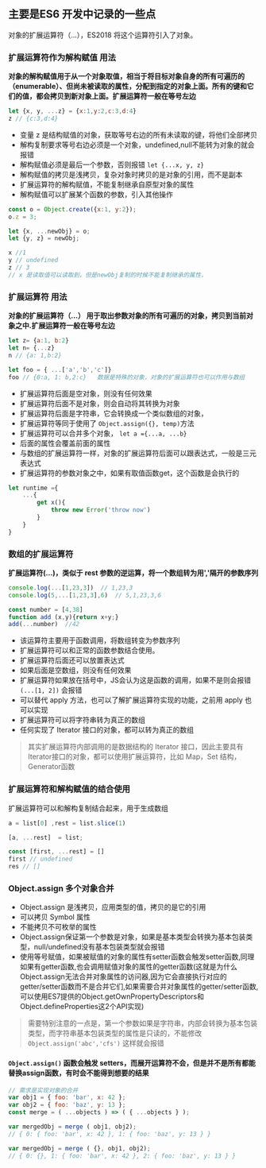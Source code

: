 ## 主要是ES6 开发中记录的一些点
对象的扩展运算符（...），ES2018 将这个运算符引入了对象。

### 扩展运算符作为解构赋值 用法
**对象的解构赋值用于从一个对象取值，相当于将目标对象自身的所有可遍历的（enumerable）、但尚未被读取的属性，分配到指定的对象上面。所有的键和它们的值，都会拷贝到新对象上面。扩展运算符一般在等号左边**
```js
let {x, y, ...z} = {x:1,y:2,c:3,d:4}
z // {c:3,d:4}
```
- 变量 z 是结构赋值的对象，获取等号右边的所有未读取的键，将他们全部拷贝
- 解构复制要求等号右边必须是一个对象，undefined,null不能转为对象的就会报错
- 解构赋值必须是最后一个参数，否则报错 `let {...x, y, z}`
- 解构赋值的拷贝是浅拷贝，复杂对象时拷贝的是对象的引用，而不是副本
- 扩展运算符的解构赋值，不能复制继承自原型对象的属性
- 解构赋值可以扩展某个函数的参数，引入其他操作
```js
const o = Object.create({x:1, y:2});
o.z = 3;

let {x, ...newObj} = o;
let {y, z} = newObj;

x //1
y // undefined
z // 3
// x 是读取值可以读取到，但是newObj复制的时候不能复制继承的属性，
```

### 扩展运算符 用法
**对象的扩展运算符（...） 用于取出参数对象的所有可遍历的对象，拷贝到当前对象之中.扩展运算符一般在等号左边**
```js
let z= {a:1, b:2}
let n= {...z}
n // {a: 1,b:2}

let foo = { ...['a','b','c']}
foo // {0:a, 1: b,2:c}   数据是特殊的对象，对象的扩展运算符也可以作用与数组
```
- 扩展运算符后面是空对象，则没有任何效果
- 扩展运算符后面不是对象，则会自动将其转换为对象
- 扩展运算符后面是字符串，它会转换成一个类似数组的对象，
- 扩展运算符等同于使用了 `Object.assign({}, temp)`方法
- 扩展运算符可以合并多个对象， `let a ={...a, ...b}`
- 后面的属性会覆盖前面的属性
- 与数组的扩展运算符一样，对象的扩展运算符后面可以跟表达式，一般是三元表达式
- 扩展运算符的参数对象之中，如果有取值函数get，这个函数是会执行的

```js
let runtime ={
    ...{
        get x(){
            throw new Error('throw now')
        }
    }
}
```

### 数组的扩展运算符
**扩展运算符(...)，类似于 rest 参数的逆运算，将一个数组转为用','隔开的参数序列**

```js
console.log(...[1,23,3])  // 1,23,3
console.log(5,...[1,23,3],6)  // 5,1,23,3,6

const number = [4,38]
function add (x,y){return x+y;}
add(...number)  //42
```

- 该运算符主要用于函数调用，将数组转变为参数序列
- 扩展运算符可以和正常的函数参数结合使用。
- 扩展运算符后面还可以放置表达式
- 如果后面是空数组，则没有任何效果
- 扩展运算符如果放在括号中，JS会认为这是函数的调用，如果不是则会报错`(...[1, 2])` 会报错
- 可以替代 apply 方法，也可以了解扩展运算符实现的功能，之前用 apply 也可以实现
- 扩展运算符可以将字符串转为真正的数组
- 任何实现了 Iterator 接口的对象，都可以转为真正的数组

> 其实扩展运算符内部调用的是数据结构的 Iterator 接口，因此主要具有 Iterator接口的对象，都可以使用扩展运算符，比如 Map，Set 结构，Generator函数


### 扩展运算符和解构赋值的结合使用
扩展运算符可以和解构复制结合起来，用于生成数组
```js
a = list[0] ,rest = list.slice(1)

[a, ...rest]  = list;

const [first, ...rest] = [] 
first // undefined
res // []
```

### Object.assign 多个对象合并
- Object.assign 是浅拷贝，应用类型的值，拷贝的是它的引用
- 可以拷贝 Symbol 属性
- 不能拷贝不可枚举的属性
- Object.assign保证第一个参数是对象，如果是基本类型会转换为基本包装类型，null/undefined没有基本包装类型就会报错
- 使用等号赋值，如果被赋值的对象的属性有setter函数会触发setter函数,同理如果有getter函数,也会调用赋值对象的属性的getter函数(这就是为什么Object.assign无法合并对象属性的访问器,因为它会直接执行对应的getter/setter函数而不是合并它们,如果需要合并对象属性的getter/setter函数,可以使用ES7提供的Object.getOwnPropertyDescriptors和Object.defineProperties这2个API实现)

> 需要特别注意的一点是，第一个参数如果是字符串，内部会转换为基本包装类型，而字符串基本包装类型的属性是只读的，不能修改 `Object.assign('abc','cfs')` 这样就会报错

#### `Object.assign()` 函数会触发 setters，而展开运算符不会，但是并不是所有都能替换assign函数，有时会不能得到想要的结果
```js
// 需求是实现对象的合并
var obj1 = { foo: 'bar', x: 42 };
var obj2 = { foo: 'baz', y: 13 };
const merge = ( ...objects ) => ( { ...objects } );

var mergedObj = merge ( obj1, obj2);
// { 0: { foo: 'bar', x: 42 }, 1: { foo: 'baz', y: 13 } }

var mergedObj = merge ( {}, obj1, obj2);
// { 0: {}, 1: { foo: 'bar', x: 42 }, 2: { foo: 'baz', y: 13 } }

```